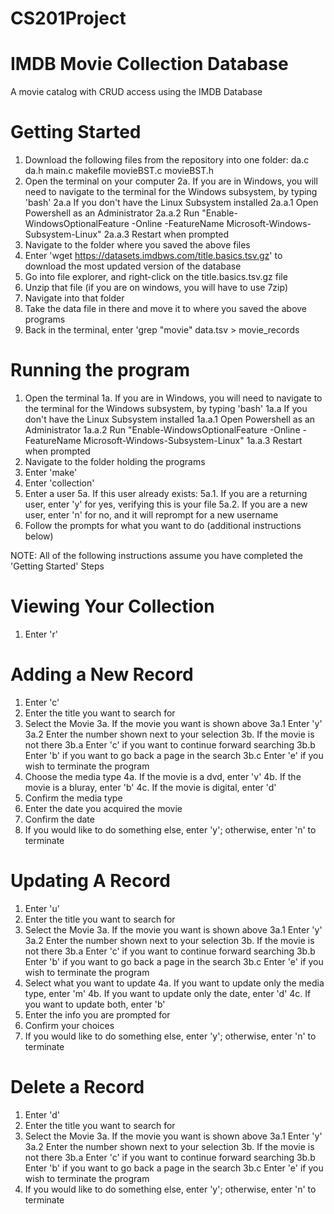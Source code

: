 # CS201Project
# IMDB Movie Collection Database
A movie catalog with CRUD access using the IMDB Database

# Getting Started
1. Download the following files from the repository into one folder:
	da.c
	da.h
	main.c
	makefile
	movieBST.c
	movieBST.h
2. Open the terminal on your computer
	2a. If you are in Windows, you will need to navigate to the terminal for the Windows subsystem, by typing 'bash'
		2a.a If you don't have the Linux Subsystem installed
			2a.a.1 Open Powershell as an Administrator
			2a.a.2 Run "Enable-WindowsOptionalFeature -Online -FeatureName Microsoft-Windows-Subsystem-Linux"
			2a.a.3 Restart when prompted
3. Navigate to the folder where you saved the above files
4. Enter 'wget https://datasets.imdbws.com/title.basics.tsv.gz' to download the most updated version of the database
5. Go into file explorer, and right-click on the title.basics.tsv.gz file
6. Unzip that file (if you are on windows, you will have to use 7zip)
7. Navigate into that folder
8. Take the data file in there and move it to where you saved the above programs
9. Back in the terminal, enter 'grep "movie" data.tsv > movie_records

# Running the program
1. Open the terminal
	1a. If you are in Windows, you will need to navigate to the terminal for the Windows subsystem, by typing 'bash'
		1a.a If you don't have the Linux Subsystem installed
			1a.a.1 Open Powershell as an Administrator
			1a.a.2 Run "Enable-WindowsOptionalFeature -Online -FeatureName Microsoft-Windows-Subsystem-Linux"
			1a.a.3 Restart when prompted
2. Navigate to the folder holding the programs
3. Enter 'make'
4. Enter 'collection'
5. Enter a user
	5a. If this user already exists:
		5a.1. If you are a returning user, enter 'y' for yes, verifying this is your file
		5a.2. If you are a new user, enter 'n' for no, and it will reprompt for a new username
6. Follow the prompts for what you want to do (additional instructions below)

NOTE: All of the following instructions assume you have completed the 'Getting Started' Steps

# Viewing Your Collection
1. Enter 'r'

# Adding a New Record
1. Enter 'c'
2. Enter the title you want to search for
3. Select the Movie
	3a. If the movie you want is shown above
		3a.1 Enter 'y'
		3a.2 Enter the number shown next to your selection
	3b. If the movie is not there
		3b.a Enter 'c' if you want to continue forward searching
		3b.b Enter 'b' if you want to go back a page in the search
		3b.c Enter 'e' if you wish to terminate the program
4. Choose the media type
	4a. If the movie is a dvd, enter 'v'
	4b. If the movie is a bluray, enter 'b'
	4c. If the movie is digital, enter 'd'
5. Confirm the media type
6. Enter the date you acquired the movie
7. Confirm the date
8. If you would like to do something else, enter 'y'; otherwise, enter 'n' to terminate

# Updating A Record
1. Enter 'u'
2. Enter the title you want to search for
3. Select the Movie
	3a. If the movie you want is shown above
		3a.1 Enter 'y'
		3a.2 Enter the number shown next to your selection
	3b. If the movie is not there
		3b.a Enter 'c' if you want to continue forward searching
		3b.b Enter 'b' if you want to go back a page in the search
		3b.c Enter 'e' if you wish to terminate the program
4. Select what you want to update
	4a. If you want to update only the media type, enter 'm'
	4b. If you want to update only the date, enter 'd'
	4c. If you want to update both, enter 'b'
5. Enter the info you are prompted for
6. Confirm your choices
7. If you would like to do something else, enter 'y'; otherwise, enter 'n' to terminate

# Delete a Record
1. Enter 'd'
2. Enter the title you want to search for
3. Select the Movie
	3a. If the movie you want is shown above
		3a.1 Enter 'y'
		3a.2 Enter the number shown next to your selection
	3b. If the movie is not there
		3b.a Enter 'c' if you want to continue forward searching
		3b.b Enter 'b' if you want to go back a page in the search
		3b.c Enter 'e' if you wish to terminate the program
4. If you would like to do something else, enter 'y'; otherwise, enter 'n' to terminate

